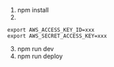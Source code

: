 
1. npm install
2. 

```
export AWS_ACCESS_KEY_ID=xxx
export AWS_SECRET_ACCESS_KEY=xxx
```

3. npm run dev
3. npm run deploy
